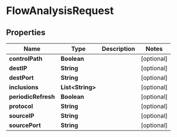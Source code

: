 
# FlowAnalysisRequest

## Properties
Name | Type | Description | Notes
------------ | ------------- | ------------- | -------------
**controlPath** | **Boolean** |  |  [optional]
**destIP** | **String** |  |  [optional]
**destPort** | **String** |  |  [optional]
**inclusions** | **List&lt;String&gt;** |  |  [optional]
**periodicRefresh** | **Boolean** |  |  [optional]
**protocol** | **String** |  |  [optional]
**sourceIP** | **String** |  |  [optional]
**sourcePort** | **String** |  |  [optional]




